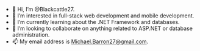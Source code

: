 - 👋 Hi, I’m @Blackcattle27.
- 👀 I’m interested in full-stack web development and mobile development.
- 🌱 I’m currently learning about the .NET Framework and databases.
- 💞️ I’m looking to collaborate on anything related to ASP.NET or database administration.
- 📫 My email address is Michael.Barron27@gmail.com.

<!---
Blackcattle27/Blackcattle27 is a ✨ special ✨ repository because its `README.md` (this file) appears on your GitHub profile.
You can click the Preview link to take a look at your changes.
--->

